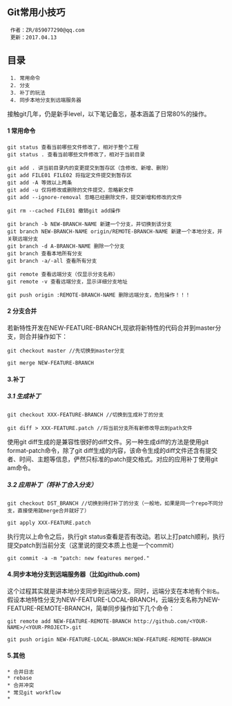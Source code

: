 ## Git常用小技巧

	 作者：ZR/859077290@qq.com 
	 更新：2017.04.13

## 目录
	 1. 常用命令
	 2. 分支
	 3. 补丁的玩法
	 4. 同步本地分支到远端服务器

接触git几年，仍是新手level，以下笔记备忘，基本涵盖了日常80%的操作。

#### 1 常用命令

	git status 查看当前哪些文件修改了，相对于整个工程
	git status . 查看当前哪些文件修改了，相对于当前目录
	
	git add . 讲当前目录内的变更提交到暂存区（含修改、新增、删除）
	git add FILE01 FILE02 将指定文件提交到暂存区	
	git add -A 等效以上两条
	git add -u 仅将修改或删除的文件提交，忽略新文件
	git add --ignore-removal 忽略已经删除文件，提交新增和修改的文件

	git rm --cached FILE01 撤销git add操作

	git branch -b NEW-BRANCH-NAME 新建一个分支，并切换到该分支
	git branch NEW-BRANCH-NAME origin/REMOTE-BRANCH-NAME 新建一个本地分支，并关联远端分支
	git branch -d A-BRANCH-NAME 删除一个分支
	git branch 查看本地所有分支
	git branch -a/-all 查看所有分支

	git remote 查看远端分支（仅显示分支名称）
	git remote -v 查看远端分支，显示详细分支地址

	git push origin :REMOTE-BRANCH-NAME 删除远端分支，危险操作！！！
	

#### 2 分支合并

若新特性开发在NEW-FEATURE-BRANCH,现欲将新特性的代码合并到master分支，则合并操作如下：

	git checkout master //先切换到master分支
	
	git merge NEW-FEATURE-BRANCH

#### 3.补丁

##### 3.1 生成补丁

	git checkout XXX-FEATURE-BRANCH //切换到生成补丁的分支
	
	git diff > XXX-FEATURE.patch //将当前分支所有新修改导出到path文件


使用git diff生成的是兼容性很好的diff文件。另一种生成diff的方法是使用git format-patch命令，除了git diff生成的内容，该命令生成的diff文件还含有提交者、时间、主题等信息，俨然只标准的patch提交格式。对应的应用补丁使用git am命令。

##### 3.2 应用补丁（将补丁合入分支）

	git checkout DST_BRANCH //切换到待打补丁的分支（一般地，如果是同一个repo不同分支，直接使用就merge合并就好了）
	
	git apply XXX-FEATURE.patch

执行完以上命令之后，执行git status查看是否有改动。若以上打patch顺利，执行提交patch到当前分支（这里说的提交本质上也是一个commit）

	git commit -a -m "patch: new features merged." 

#### 4.同步本地分支到远端服务器（比如github.com)

这个过程其实就是讲本地分支同步到远端分支。同时，远端分支在本地有个`别名`。假设本地特性分支为NEW-FEATURE-LOCAL-BRANCH，云端分支名称为NEW-FEATURE-REMOTE-BRANCH，简单同步操作如下几个命令：

	git remote add NEW-FEATURE-REMOTE-BRANCH http://github.com/<YOUR-NAME>/<YOUR-PROJECT>.git
	
	git push origin NEW-FEATURE-LOCAL-BRANCH:NEW-FEATURE-REMOTE-BRANCH

#### 5.其他
	* 合并日志
	* rebase
	* 合并冲突
	* 常见git workflow
	* 